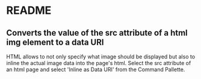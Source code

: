 # README
## Converts the value of the src attribute of a html img element to a data URI
HTML allows to not only specify what image should be displayed but also to inline the actual image data into the page's html.
Select the src attribute of an html page and select 'Inline as Data URI' from the Command Pallette.
